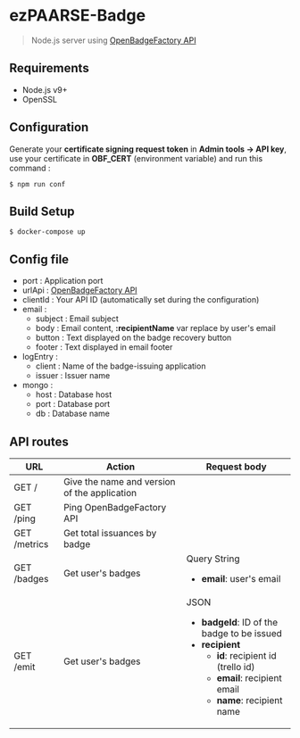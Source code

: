 # ezPAARSE-Badge

> Node.js server using [OpenBadgeFactory API](https://openbadgefactory.com/developers/#open-badge-factory-rest-api)

## Requirements
+ Node.js v9+
+ OpenSSL

## Configuration
Generate your **certificate signing request token** in **Admin tools &rarr; API key**, use your certificate in **OBF_CERT** (environment variable) and run this command :
```
$ npm run conf
```

## Build Setup
```
$ docker-compose up
```

## Config file
+ port : Application port
+ urlApi : [OpenBadgeFactory API](https://openbadgefactory.com/developers/#open-badge-factory-rest-api)
+ clientId : Your API ID (automatically set during the configuration)
+ email :
  + subject : Email subject
  + body : Email content, <strong>:recipientName</strong> var replace by user's email
  + button : Text displayed on the badge recovery button
  + footer : Text displayed in email footer
+ logEntry :
  + client : Name of the badge-issuing application
  + issuer : Issuer name
+ mongo :
  + host : Database host
  + port : Database port
  + db : Database name

## API routes
<table>
  <thead>
    <tr>
      <th>URL</th>
      <th>Action</th>
      <th>Request body</th>
    </tr>
  </thead>
  <tbody>
    <tr>
      <td>GET /</td>
      <td>Give the name and version of the application</td>
      <td></td>
    </tr>
    <tr>
      <td>GET /ping</td>
      <td>Ping OpenBadgeFactory API</td>
      <td></td>
    </tr>
    <tr>
      <td>GET /metrics</td>
      <td>Get total issuances by badge</td>
      <td></td>
    </tr>
    <tr>
      <td>GET /badges</td>
      <td>Get user's badges</td>
      <td>Query String
        <ul>
          <li><strong>email</strong>: user's email</li>
        </ul>
      </td>
    </tr>
    <tr>
      <td>GET /emit</td>
      <td>Get user's badges</td>
      <td>JSON
        <ul>
          <li>
            <strong>badgeId</strong>: ID of the badge to be issued</li>
          <li>
            <strong>recipient</strong>
            <ul>
              <li><strong>id</strong>: recipient id (trello id)</li>
              <li><strong>email</strong>: recipient email</li>
              <li><strong>name</strong>: recipient name</li>
            </ul>
          </li>
        </ul>
      </td>
    </tr>
  </tbody>
</table>